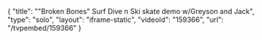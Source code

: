 {
    "title": "\"Broken Bones\" Surf Dive n Ski skate demo w\/Greyson and Jack",
    "type": "solo",
    "layout": "iframe-static",
    "videoId": "159366",
    "url": "\/tvpembed\/159366"
}